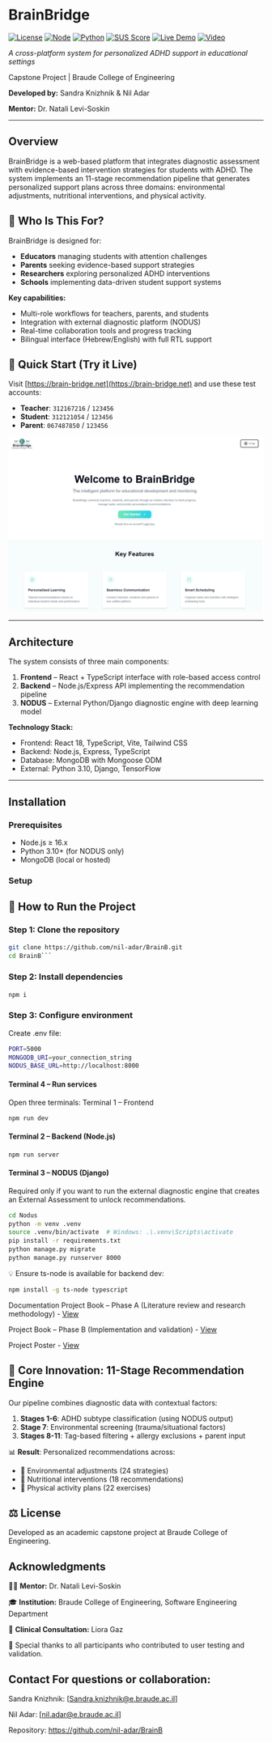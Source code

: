 # BrainBridge
[![License](https://img.shields.io/badge/license-MIT-blue.svg)](LICENSE)
[![Node](https://img.shields.io/badge/node-%3E%3D16-green.svg)](https://nodejs.org)
[![Python](https://img.shields.io/badge/python-3.10%2B-blue.svg)](https://python.org)
[![SUS Score](https://img.shields.io/badge/SUS%20Score-83.75%2F100-brightgreen.svg)](docs/usability-study.pdf)
[![Live Demo](https://img.shields.io/badge/demo-brain--bridge.net-blue)](https://brain-bridge.net/)
[![Video](https://img.shields.io/badge/video-demo-red)](https://youtu.be/3yylb_jKSqg)

*A cross-platform system for personalized ADHD support in educational settings*

Capstone Project | Braude College of Engineering 

**Developed by:** Sandra Knizhnik & Nil Adar

**Mentor:** Dr. Natali Levi-Soskin

---

## Overview

BrainBridge is a web-based platform that integrates diagnostic assessment with evidence-based intervention strategies for students with ADHD. The system implements an 11-stage recommendation pipeline that generates personalized support plans across three domains: environmental adjustments, nutritional interventions, and physical activity.

## 🎯 Who Is This For?

BrainBridge is designed for:
- **Educators** managing students with attention challenges
- **Parents** seeking evidence-based support strategies
- **Researchers** exploring personalized ADHD interventions
- **Schools** implementing data-driven student support systems

  
**Key capabilities:**
- Multi-role workflows for teachers, parents, and students
- Integration with external diagnostic platform (NODUS)
- Real-time collaboration tools and progress tracking
- Bilingual interface (Hebrew/English) with full RTL support

## 🚀 Quick Start (Try it Live)
Visit [https://brain-bridge.net](https://brain-bridge.net) and use these test accounts:
- **Teacher**: `312167216` / `123456`
- **Student**: `312121054` / `123456`
- **Parent**: `067487850` / `123456`

![Landing Page](LANDING_PAGE.jpg)

---

## Architecture

The system consists of three main components:

1. **Frontend** – React + TypeScript interface with role-based access control
2. **Backend** – Node.js/Express API implementing the recommendation pipeline
3. **NODUS** – External Python/Django diagnostic engine with deep learning model

**Technology Stack:**
- Frontend: React 18, TypeScript, Vite, Tailwind CSS
- Backend: Node.js, Express, TypeScript
- Database: MongoDB with Mongoose ODM
- External: Python 3.10, Django, TensorFlow

---

## Installation

### Prerequisites
- Node.js ≥ 16.x
- Python 3.10+ (for NODUS only)
- MongoDB (local or hosted)

### Setup

## 🚀 How to Run the Project

### Step 1: Clone the repository
```bash
git clone https://github.com/nil-adar/BrainB.git
cd BrainB```
```

### Step 2: Install dependencies
```bash
npm i
```

### Step 3: Configure environment
Create .env file:
```bash
PORT=5000
MONGODB_URI=your_connection_string
NODUS_BASE_URL=http://localhost:8000
```

#### Terminal 4 – Run services
Open three terminals:
Terminal 1 – Frontend
```bash
npm run dev
```

#### Terminal 2 – Backend (Node.js)
```bash
npm run server
```

#### Terminal 3 – NODUS (Django) 
Required only if you want to run the external diagnostic engine that creates an External Assessment to unlock recommendations.
```bash
cd Nodus
python -m venv .venv
source .venv/bin/activate  # Windows: .\.venv\Scripts\activate
pip install -r requirements.txt
python manage.py migrate
python manage.py runserver 8000
```

💡 Ensure ts-node is available for backend dev:
```bash
npm install -g ts-node typescript
```

Documentation
Project Book – Phase A (Literature review and research methodology) - [View](./project_book_Managing_Attention_Difficulties_phaseA.pdf)


Project Book – Phase B (Implementation and validation) - [View](./Capstone_Project-PhaseB_BrainBridge.pdf)

Project Poster - [View](./final_poster.pdf)




## 🧠 Core Innovation: 11-Stage Recommendation Engine

Our pipeline combines diagnostic data with contextual factors:

1. **Stages 1-6**: ADHD subtype classification (using NODUS output)
2. **Stage 7**: Environmental screening (trauma/situational factors)
3. **Stages 8-11**: Tag-based filtering + allergy exclusions + parent input

📊 **Result**: Personalized recommendations across:
- 🏫 Environmental adjustments (24 strategies)
- 🥗 Nutritional interventions (18 recommendations)
- 🏃 Physical activity plans (22 exercises)



## ⚖️ License
Developed as an academic capstone project at Braude College of Engineering.

## Acknowledgments

👨‍🏫 **Mentor:** Dr. Natali Levi-Soskin

🎓 **Institution:** Braude College of Engineering, Software Engineering Department

🧪 **Clinical Consultation:** Liora Gaz

🤝 Special thanks to all participants who contributed to user testing and validation.


## **Contact For questions or collaboration:**

Sandra Knizhnik: [Sandra.knizhnik@e.braude.ac.il]

Nil Adar: [nil.adar@e.braude.ac.il]

Repository: https://github.com/nil-adar/BrainB
